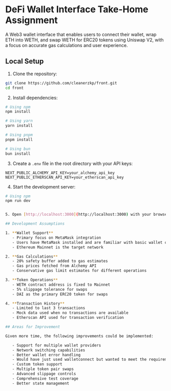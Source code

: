 # DeFi Wallet Interface Take-Home Assignment

A Web3 wallet interface that enables users to connect their wallet, wrap ETH into WETH, and swap WETH for ERC20 tokens using Uniswap V2, with a focus on accurate gas calculations and user experience.

## Local Setup

1. Clone the repository:
```bash
git clone https://github.com/cleanerzkp/front.git
cd front
```

2. Install dependencies:
```bash
# Using npm
npm install

# Using yarn
yarn install

# Using pnpm
pnpm install

# Using bun
bun install
```

3. Create a `.env` file in the root directory with your API keys:
```env
NEXT_PUBLIC_ALCHEMY_API_KEY=your_alchemy_api_key
NEXT_PUBLIC_ETHERSCAN_API_KEY=your_etherscan_api_key
```

4. Start the development server:
```bash
# Using npm
npm run dev


5. Open [http://localhost:3000](http://localhost:3000) with your browser.

## Development Assumptions

1. **Wallet Support**
   - Primary focus on MetaMask integration
   - Users have MetaMask installed and are familiar with basic wallet operations
   - Ethereum Mainnet is the target network

2. **Gas Calculations**
   - 20% safety buffer added to gas estimates
   - Gas prices fetched from Alchemy API
   - Conservative gas limit estimates for different operations

3. **Token Operations**
   - WETH contract address is fixed to Mainnet
   - 5% slippage tolerance for swaps
   - DAI as the primary ERC20 token for swaps

4. **Transaction History**
   - Limited to last 3 transactions
   - Mock data used when no transactions are available
   - Etherscan API used for transaction verification

## Areas for Improvement

Given more time, the following improvements could be implemented:

   - Support for multiple wallet providers
   - Network switching capabilities
   - Better wallet error handling
   - Would have just used walletconnect but wanted to meet the requirements 
   - Custom token support
   - Multiple token pair swaps
   - Advanced slippage controls
   - Comprehensive test coverage
   - Better state management

